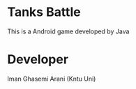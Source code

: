 # Tanks Battle
 This is a Android game developed by Java

# Developer
Iman Ghasemi Arani (Kntu Uni)
